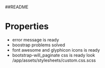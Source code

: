
##README

# Properties 

* error message is ready
* boostrap problems solved
* font awesome and glyphicon icons is ready
* bootstrap-will_paginate css is ready look /app/assets/stylesheets/custom.css.scss 
